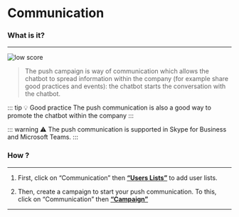 # Communication

### What is it?
---
<div class="image_center">
  <img :src="$withBase('/assets/img/virtual-agent-studio/communication/communication1.png')" alt="low score">
</div>



>The push campaign is way of communication which allows the chatbot to spread information within the company (for example share good practices and events):
the chatbot starts the conversation with the chatbot.  
  

::: tip 💡 Good practice
The push communication is also a good way to promote the chatbot within the company
:::

::: warning ⚠️
The push communication is supported in Skype for Business and Microsoft Teams.
:::

### How ?
---

1) First, click on “Communication” then [**“Users Lists”**](/solutions/virtual-agent-studio/chatbot/communication/user_lists.html) to add user lists.

2) Then, create a campaign to start your push communication. To this, click
on “Communication” then [**“Campaign”**](/solutions/virtual-agent-studio/chatbot/communication/campaign.html)



---


<Hubspot />
<Clarity />
<GoogleAnalytics />